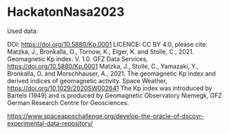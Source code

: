 # HackatonNasa2023

Used data:

DOI: https://doi.org/10.5880/Kp.0001
LICENCE: CC BY 4.0, please cite:
Matzka, J., Bronkalla, O., Tornow, K., Elger, K. and Stolle, C., 2021.
Geomagnetic Kp index. V. 1.0. GFZ Data Services,
https://doi.org/10.5880/Kp.0001
Matzka, J., Stolle, C., Yamazaki, Y., Bronkalla, O. and Morschhauser, A.,
2021. The geomagnetic Kp index and derived indices of geomagnetic activity.
Space Weather, https://doi.org/10.1029/2020SW002641
The Kp index was introduced by Bartels (1949) and is produced by Geomagnetic
Observatory Niemegk, GFZ German Research Centre for Geosciences.

https://www.spaceappschallenge.org/develop-the-oracle-of-dscovr-experimental-data-repository/
